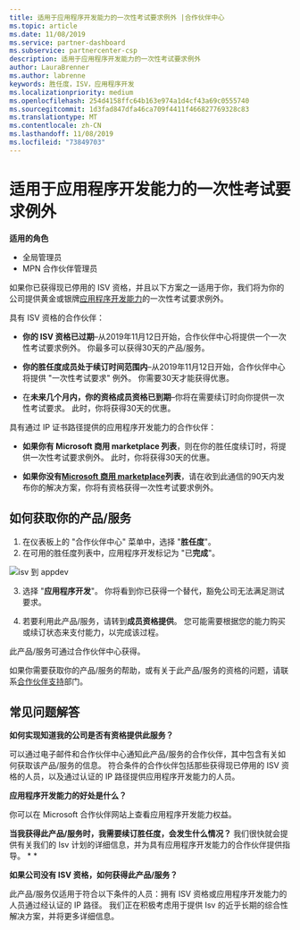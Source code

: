 ```yaml
---
title: 适用于应用程序开发能力的一次性考试要求例外 |合作伙伴中心
ms.topic: article
ms.date: 11/08/2019
ms.service: partner-dashboard
ms.subservice: partnercenter-csp
description: 适用于应用程序开发能力的一次性考试要求例外
author: LauraBrenner
ms.author: labrenne
keywords: 胜任度，ISV，应用程序开发
ms.localizationpriority: medium
ms.openlocfilehash: 254d4158ffc64b163e974a1d4cf43a69c0555740
ms.sourcegitcommit: 1d3fad847dfa46ca709f4411f466827769328c83
ms.translationtype: MT
ms.contentlocale: zh-CN
ms.lasthandoff: 11/08/2019
ms.locfileid: "73849703"
---
```

# <a name="one-time-exam-requirements-exemption-for-the-application-development-competency"></a>适用于应用程序开发能力的一次性考试要求例外

**适用的角色**

- 全局管理员
- MPN 合作伙伴管理员

如果你已获得现已停用的 ISV 资格，并且以下方案之一适用于你，我们将为你的公司提供黄金或银牌[应用程序开发能力](https://partner.microsoft.com/membership/application-development-competency)的一次性考试要求例外。 

具有 ISV 资格的合作伙伴：

- **你的 ISV 资格已过期**–从2019年11月12日开始，合作伙伴中心将提供一个一次性考试要求例外。 你最多可以获得30天的产品/服务。 

- **你的胜任度成员处于续订时间范围内**–从2019年11月12日开始，合作伙伴中心将提供 "一次性考试要求" 例外。 你需要30天才能获得优惠。 

- 在**未来几个月内，你的资格成员资格已到期**–你将在需要续订时向你提供一次性考试要求。 此时，你将获得30天的优惠。

具有通过 IP 证书路径提供的应用程序开发能力的合作伙伴：

- **如果你有 Microsoft 商用 marketplace 列表**，则在你的胜任度续订时，将提供一次性考试要求例外。 此时，你将获得30天的优惠。

- **如果你没有[Microsoft 商用 marketplace](https://azure.microsoft.com/overview/commercial-marketplace/)列表**，请在收到此通信的90天内发布你的解决方案，你将有资格获得一次性考试要求例外。

## <a name="how-to-get-your-offer"></a>如何获取你的产品/服务

1. 在仪表板上的 "合作伙伴中心" 菜单中，选择 "**胜任度**"。
2. 在可用的胜任度列表中，应用程序开发标记为 "已**完成**"。

![isv 到 appdev](images/appdev.png)

3. 选择 "**应用程序开发**"。 你将看到你已获得一个替代，豁免公司无法满足测试要求。 

4. 若要利用此产品/服务，请转到**成员资格提供**。 您可能需要根据您的能力购买或续订状态来支付能力，以完成该过程。 

此产品/服务可通过合作伙伴中心获得。

如果你需要获取你的产品/服务的帮助，或有关于此产品/服务的资格的问题，请联系[合作伙伴支持](https://partner.microsoft.com/Support)部门。 

## <a name="frequently-asked-questions"></a>常见问题解答

**如何实现知道我的公司是否有资格提供此服务？**

可以通过电子邮件和合作伙伴中心通知此产品/服务的合作伙伴，其中包含有关如何获取该产品/服务的信息。 符合条件的合作伙伴包括那些获得现已停用的 ISV 资格的人员，以及通过认证的 IP 路径提供应用程序开发能力的人员。 

**应用程序开发能力的好处是什么？**

你可以在 Microsoft 合作伙伴网站上查看应用程序开发能力权益。 

**当我获得此产品/服务时，我需要续订胜任度，会发生什么情况？** 我们很快就会提供有关我们的 Isv 计划的详细信息，并为具有应用程序开发能力的合作伙伴提供指导。 * *  

**如果公司没有 ISV 资格，如何获得此产品/服务？**

此产品/服务仅适用于符合以下条件的人员：拥有 ISV 资格或应用程序开发能力的人员通过经认证的 IP 路径。 我们正在积极考虑用于提供 Isv 的近乎长期的综合性解决方案，并将更多详细信息。 


